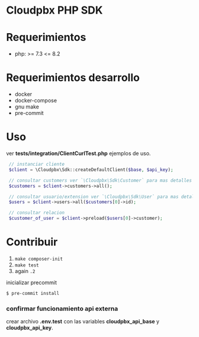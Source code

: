 # Cloudpbx PHP SDK

# Requerimientos

 - php: >= 7.3 <= 8.2

# Requerimientos desarrollo

 - docker
 - docker-compose
 - gnu make
 - pre-commit

# Uso

ver **tests/integration/ClientCurlTest.php** ejemplos de uso.

~~~php
 // instanciar cliente
 $client = \Cloudpbx\Sdk::createDefaultClient($base, $api_key);

 // consultar customers ver `\Cloudpbx\Sdk\Customer` para mas detalles
 $customers = $client->customers->all();

 // consultar usuario/extension ver `\Cloudpbx\Sdk\User` para mas detalle
 $users = $client->users->all($customers[0]->id);

 // consultar relacion
 $customer_of_user = $client->preload($users[0]->customer);
~~~

# Contribuir

1. `make composer-init`
2. `make test`
3. again `.2`

inicializar precommit

~~~bash
$ pre-commit install
~~~

### confirmar funcionamiento api externa

crear archivo **.env.test** con las variables **cloudpbx_api_base** y **cloudpbx_api_key**.
